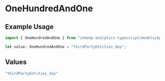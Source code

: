 # OneHundredAndOne

## Example Usage

```typescript
import { OneHundredAndOne } from "inkeep-analytics-typescript/models/operations";

let value: OneHundredAndOne = "thirdPartyEntities_day";
```

## Values

```typescript
"thirdPartyEntities_day"
```